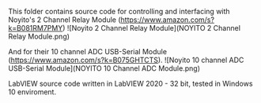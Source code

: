 This folder contains source code for controlling and interfacing with Noyito's 2 Channel Relay Module (https://www.amazon.com/s?k=B081RM7PMY) 
![Noyito 2 Channel Relay Module](NOYITO 2 Channel Relay Module.png)

And for their 10 channel ADC USB-Serial Module (https://www.amazon.com/s?k=B075GHTCTS).
![Noyito 10 channel ADC USB-Serial Module](NOYITO 10 Channel ADC Module.png)

LabVIEW source code written in LabVIEW 2020 - 32 bit, tested in Windows 10 enviroment.